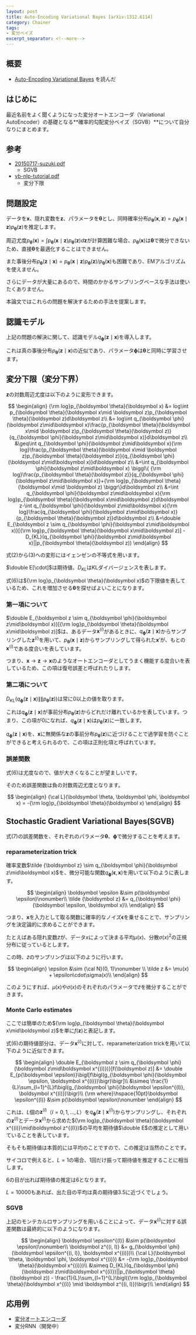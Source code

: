 ```yaml
---
layout: post
title: Auto-Encoding Variational Bayes [arXiv:1312.6114]
category: Chainer
tags:
- 変分ベイズ
excerpt_separator: <!--more-->
---
```


## 概要

- [Auto-Encoding Variational Bayes](http://arxiv.org/abs/1312.6114) を読んだ

<!--more-->

## はじめに

最近名前をよく聞くようになった変分オートエンコーダ（Variational AutoEncoder）の基礎となる**確率的勾配変分ベイズ（SGVB）**について自分なりにまとめます。

## 参考

- [20150717-suzuki.pdf](http://deeplearning.jp/wp-content/uploads/2014/04/20150717-suzuki.pdf)
	- SGVB
- [vb-nlp-tutorial.pdf](http://chasen.org/~daiti-m/paper/vb-nlp-tutorial.pdf)
	- 変分下限

## 問題設定

データを$\boldsymbol x$、隠れ変数を$\boldsymbol z$、パラメータを$\boldsymbol \theta$とし、同時確率分布$p_{\boldsymbol \theta}(\boldsymbol x, \boldsymbol z) = p_{\boldsymbol \theta}(\boldsymbol x\mid\boldsymbol z)p_{\boldsymbol \theta}(\boldsymbol z)$を推定します。

周辺尤度$p_{\boldsymbol \theta}(\boldsymbol x) = \int p_{\boldsymbol \theta}(\boldsymbol x\mid\boldsymbol z)p_{\boldsymbol \theta}(\boldsymbol z)d\boldsymbol z$が計算困難な場合、$p_{\boldsymbol \theta}(\boldsymbol x)$は$\boldsymbol \theta$で微分できないため、直接$\boldsymbol \theta$を最適化することはできません。

また事後分布$p_{\boldsymbol \theta}(\boldsymbol z\mid\boldsymbol x) = p_{\boldsymbol \theta}(\boldsymbol x\mid\boldsymbol z)p_{\boldsymbol \theta}(\boldsymbol z)/p_{\boldsymbol \theta}(\boldsymbol x)$も困難であり、EMアルゴリズムを使えません。

さらにデータが大量にあるので、時間のかかるサンプリングベースな手法は使いたくありません。

本論文ではこれらの問題を解決するための手法を提案します。

## 認識モデル

上記の問題の解決に関して、認識モデル$q_{\boldsymbol \phi}(\boldsymbol z\mid\boldsymbol x)$を導入します。

これは真の事後分布$p_{\boldsymbol \theta}(\boldsymbol z\mid\boldsymbol x)$の近似であり、パラメータ$\boldsymbol \phi$は$\boldsymbol \theta$と同時に学習させます。

## 変分下限（変分下界）

$\boldsymbol z$の対数周辺尤度は以下のように変形できます。

$$
	\begin{align}
		{\rm log}p_{\boldsymbol \theta}(\boldsymbol x) &= log\int p_{\boldsymbol \theta}(\boldsymbol x\mid \boldsymbol z)p_{\boldsymbol \theta}(\boldsymbol z)d\boldsymbol z\\
		&= log\int q_{\boldsymbol \phi}(\boldsymbol z\mid\boldsymbol x)\frac{p_{\boldsymbol \theta}(\boldsymbol x\mid \boldsymbol z)p_{\boldsymbol \theta}(\boldsymbol z)}{q_{\boldsymbol \phi}(\boldsymbol z\mid\boldsymbol x)}d\boldsymbol z\\
		&\geq\int q_{\boldsymbol \phi}(\boldsymbol z\mid\boldsymbol x){\rm log}\frac{p_{\boldsymbol \theta}(\boldsymbol x\mid \boldsymbol z)p_{\boldsymbol \theta}(\boldsymbol z)}{q_{\boldsymbol \phi}(\boldsymbol z\mid\boldsymbol x)}d\boldsymbol z\\
		&=\int q_{\boldsymbol \phi}(\boldsymbol z\mid\boldsymbol x)
		\biggl\{
		{\rm log}\frac{p_{\boldsymbol \theta}(\boldsymbol z)}{q_{\boldsymbol \phi}(\boldsymbol z\mid\boldsymbol x)}+{\rm log}p_{\boldsymbol \theta}(\boldsymbol x\mid \boldsymbol z)
		\biggr\}d\boldsymbol z\\
		&=\int q_{\boldsymbol \phi}(\boldsymbol z\mid\boldsymbol x){\rm log}p_{\boldsymbol \theta}(\boldsymbol x\mid\boldsymbol z)d\boldsymbol z-\int q_{\boldsymbol \phi}(\boldsymbol z\mid\boldsymbol x){\rm log}\frac{q_{\boldsymbol \phi}(\boldsymbol z\mid\boldsymbol x)}{p_{\boldsymbol \theta}(\boldsymbol z)}d\boldsymbol z\\
		&=\double E_{\boldsymbol z \sim q_{\boldsymbol \phi}(\boldsymbol z\mid\boldsymbol x)}[{\rm log}p_{\boldsymbol \theta}(\boldsymbol x\mid\boldsymbol z)] - D_{KL}(q_{\boldsymbol \phi}(\boldsymbol z\mid\boldsymbol x)||p_{\boldsymbol \theta}(\boldsymbol z))
	\end{align}
$$

式(2)から(3)への変形にはイェンゼンの不等式を用います。

$\double E[\cdot]$は期待値、$D_{KL}$はKLダイバージェンスを表します。

式(6)は${\rm log}p_{\boldsymbol \theta}(\boldsymbol x)$の下限値を表しているため、これを増加させる$\boldsymbol \theta$を探せばよいことになります。

### 第一項について

$\double E_{\boldsymbol z \sim q_{\boldsymbol \phi}(\boldsymbol z\mid\boldsymbol x)}[{\rm log}p_{\boldsymbol \theta}(\boldsymbol x\mid\boldsymbol z)]$は、あるデータ$\boldsymbol x^{(i)}$があるときに、$q_{\boldsymbol \phi}(\boldsymbol z\mid\boldsymbol x)$からサンプリングした$\boldsymbol z^{(i)}$を用いて、$p_{\boldsymbol \theta}(\boldsymbol x\mid\boldsymbol z)$からサンプリングして得られた$\boldsymbol x'$が、もとの$\boldsymbol x^{(i)}$である度合いを表しています。

つまり、$\boldsymbol x \to \boldsymbol z \to \boldsymbol x$のようなオートエンコーダとしてうまく機能する度合いを表しているため、この項は復号誤差と呼ばれたりします。

### 第二項について

$D_{KL}(q_{\boldsymbol \phi}(\boldsymbol z\mid\boldsymbol x)\|\|p_{\boldsymbol \theta}(\boldsymbol z))$は常に0以上の値を取ります。

これは$q_{\boldsymbol \phi}(\boldsymbol z\mid\boldsymbol x)$が事前分布$p_{\boldsymbol \theta}(\boldsymbol z)$からどれだけ離れているかを表しています。つまり、この項が0になれば、$q_{\boldsymbol \phi}(\boldsymbol z\mid\boldsymbol x)$は$p_{\boldsymbol \theta}(\boldsymbol z)$に一致します。

$q_{\boldsymbol \phi}(\boldsymbol z\mid\boldsymbol x)$を、$\boldsymbol x$に無関係な$\boldsymbol z$の事前分布$p_{\boldsymbol \theta}(\boldsymbol z)$に近づけることで過学習を防ぐことができると考えられるので、この項は正則化項と呼ばれています。

### 誤差関数

式(6)は尤度なので、値が大きくなることが望ましいです。

そのため誤差関数は負の対数周辺尤度となります。

$$
	\begin{align}
		{\cal L}(\boldsymbol \theta, \boldsymbol \phi, \boldsymbol x) = -{\rm log}p_{\boldsymbol \theta}(\boldsymbol x)
	\end{align}
$$

## Stochastic Gradient Variational Bayes(SGVB)

式(7)の誤差関数を、それぞれのパラメータ$\boldsymbol \theta$、$\boldsymbol  \phi$で微分することを考えます。

### reparameterization trick

確率変数$\tilde {\boldsymbol z} \sim q_{\boldsymbol \phi}(\boldsymbol z\mid\boldsymbol x)$を、微分可能な関数$q_{\boldsymbol \phi}(\boldsymbol \epsilon, \boldsymbol x)$を用いて以下のように表します。

$$
	\begin{align}
		\boldsymbol \epsilon &\sim p(\boldsymbol \epsilon)\nonumber\\
		\tilde {\boldsymbol z} &= q_{\boldsymbol \phi}(\boldsymbol \epsilon, \boldsymbol x)\\
	\end{align}
$$

つまり、$\boldsymbol x$を入力として取る関数に確率的なノイズ$\boldsymbol \epsilon$を乗せることで、サンプリングを決定論的に求めることができます。

たとえばある隠れ変数$\tilde z$が、データ$x$によって決まる平均$\mu(x)$、分散$\sigma(x)^2$の正規分布に従っているとします。

この時、$\tilde z$のサンプリングは以下のように行います。

$$
	\begin{align}
		\epsilon &\sim {\cal N}(0, 1)\nonumber \\
		\tilde z &= \mu(x) + \epsilon\cdot\sigma(x)\\
	\end{align}
$$

このようにすれば、$\mu(x)$や$\sigma(x)$のそれぞれのパラメータで$\tilde z$を微分することができます。

### Monte Carlo estimates

ここでは簡単のため${\rm log}p_{\boldsymbol \theta}(\boldsymbol x\mid\boldsymbol z)$を単に$f(\boldsymbol z)$と表記します。

式(6)の期待値部分は、データ$\boldsymbol x^{(i)}$に対して、reparameterization trickを用いて以下のように近似できます。

$$
	\begin{align}
		\double E_{\boldsymbol z \sim q_{\boldsymbol \phi}(\boldsymbol z\mid\boldsymbol x^{(i)})}[f(\boldsymbol z)] &= \double E_{p(\boldsymbol \epsilon)}\bigl[f\bigl(g_{\boldsymbol \phi}(\boldsymbol \epsilon, \boldsymbol x^{(i)})\bigr)\bigr]\\
		&\simeq \frac{1}{L}\sum_{l=1}^{L}f\bigl(g_{\boldsymbol \phi}(\boldsymbol \epsilon^{(l)}, \boldsymbol x^{(i)})\bigr)\\
		{\rm where}\hspace{10pt}\boldsymbol \epsilon^{(l)} &\sim p(\boldsymbol \epsilon)\nonumber
	\end{align}
$$

これは、$L$個の$\boldsymbol z^{(l)}$（$l=0,1,...,L$）を$q_{\boldsymbol \phi}(\boldsymbol z\mid\boldsymbol x^{(i)})$からサンプリングし、それぞれの$\boldsymbol z^{(l)}$とデータ$\boldsymbol x^{(i)}$から求めた${\rm log}p_{\boldsymbol \theta}(\boldsymbol x^{(i)}\mid\boldsymbol z^{(l)})$の平均を期待値$\double E$の推定として用いていることを表しています。

そもそも期待値は本質的には平均のことですので、この推定は当然のことです。

サイコロで例えると、$L=1$の場合、1回だけ振って期待値を推定することに相当します。

6の目が出れば期待値の推定は6となります。

$L=10000$もあれば、出た目の平均は真の期待値$3.5$に近づくでしょう。

### SGVB

上記のモンテカルロサンプリングを用いることによって、データ$\boldsymbol x^{(i)}$に対する誤差関数は最終的に以下のようになります。


$$
	\begin{align}
		\boldsymbol \epsilon^{(l)} &\sim p(\boldsymbol \epsilon)\nonumber\\
		\boldsymbol z^{(i, l)} &= g_{\boldsymbol \phi}(\boldsymbol \epsilon^{(i, l)}, \boldsymbol x^{(i)})\\
		{\cal L}(\boldsymbol \theta, \boldsymbol \phi, \boldsymbol x^{(i)}) &= -{\rm log}p_{\boldsymbol \theta}(\boldsymbol x^{(i)})\\
		&\simeq D_{KL}(q_{\boldsymbol \phi}(\boldsymbol z\mid\boldsymbol x^{(i)})||p_{\boldsymbol \theta}(\boldsymbol z)) - \frac{1}{L}\sum_{l=1}^{L}\bigl({\rm log}p_{\boldsymbol \theta}(\boldsymbol x^{(i)} \mid \boldsymbol z^{(i, l)})\bigr)\\
	\end{align}
$$

## 応用例

- [変分オートエンコーダ](/2016/07/02/semi-supervised-learning-with-deep-generative-models/)
- 変分RNN（開発中）
